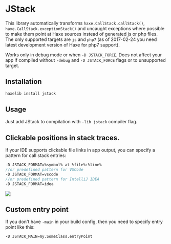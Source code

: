 # JStack

This library automatically transforms `haxe.CallStack.callStack()`, `haxe.CallStack.exceptionStack()` and uncaught exceptions where possible to make them point at Haxe sources instead of generated js or php files.
The only supported targets are `js` and `php7` (as of 2017-02-24 you need latest development version of Haxe for php7 support).

Works only in debug mode or when `-D JSTACK_FORCE`.
Does not affect your app if compiled without `-debug` and `-D JSTACK_FORCE` flags or to unsupported target.

## Installation
```haxe
haxelib install jstack
```

## Usage
Just add JStack to compilation with `-lib jstack` compiler flag.

## Clickable positions in stack traces.

If your IDE supports clickable file links in app output, you can specify a pattern for call stack entries:
```haxe
-D JSTACK_FORMAT=%symbol% at %file%:%line%
//or predefined pattern for VSCode
-D JSTACK_FORMAT=vscode
//or predefined pattern for IntelliJ IDEA
-D JSTACK_FORMAT=idea
```
![](http://i.imgur.com/OgRnQOI.gif)

## Custom entry point

If you don't have `-main` in your build config, then you need to specify entry point like this:
```
-D JSTACK_MAIN=my.SomeClass.entryPoint
```
